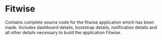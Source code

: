 # Fitwise

Contains complete source code for the fitwise application which has been made. Includes dashboard details, bootstrap details, notification details and all other details necessary to build the application Fitwise.
